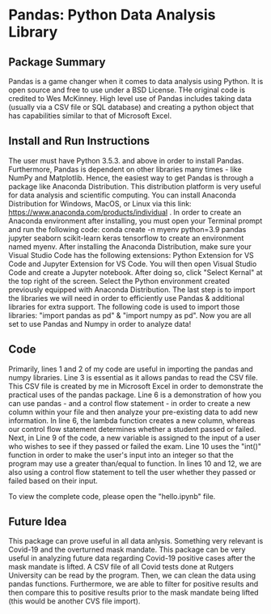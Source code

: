 # Pandas: Python Data Analysis Library
## Package Summary 
  Pandas is a game changer when it comes to data analysis using Python. It is open source and free to use under a BSD License. THe original code is credited to Wes McKinney. High level use of Pandas includes taking data (usually via a CSV file or SQL database) and creating a python object that has capabilities similar to that of Microsoft Excel. 

## Install and Run Instructions
  The user must have Python 3.5.3. and above in order to install Pandas. Furthermore, Pandas is dependent on other libraries many times - like NumPy and Matplotlib. Hence, the easiest way to get Pandas is through a package like Anaconda Distribution. This distribution platform is very useful for data analysis and scientific computing. You can install Anaconda Distribution for Windows, MacOS, or Linux via this link: https://www.anaconda.com/products/individual . In order to create an Anaconda environment after installing, you must open your Terminal prompt and run the following code: conda create -n myenv python=3.9 pandas jupyter seaborn scikit-learn keras tensorflow to create an environment named myenv. 
  After installing the Anaconda Distribution, make sure your Visual Studio Code has the following extensions: Python Extension for VS Code and Jupyter Extension for VS Code. You will then open Visual Studio Code and create a Jupyter notebook. After doing so, click "Select Kernal" at the top right of the screen. Select the Python environment created previously equipped with Anaconda Distribution. 
  The last step is to import the libraries we will need in order to efficiently use Pandas & additional libraries for extra support. The following code is used to import those libraries: "import pandas as pd" & "import numpy as pd". 
  Now you are all set to use Pandas and Numpy in order to analyze data!

## Code 
Primarily, lines 1 and 2 of my code are useful in importing the pandas and numpy libraries. Line 3 is essential as it allows pandas to read the CSV file. This CSV file is created by me in Microsoft Excel in order to demonstrate the practical uses of the pandas package. Line 6 is a demonstration of how you can use pandas - and a control flow statement - in order to create a new column within your file and then analyze your pre-existing data to add new information. In line 6, the lambda function creates a new column, whereas our control flow statement determines whether a student passed or failed. Next, in Line 9 of the code, a new variable is assigned to the input of a user who wishes to see if they passed or failed the exam. Line 10 uses the "int()" function in order to make the user's input into an integer so that the program may use a greater than/equal to function. In lines 10 and 12, we are also  using a control flow statement to tell the user whether they passed or failed based on their input.

To view the complete code, please open the "hello.ipynb" file. 

## Future Idea
This package can prove useful in all data anlysis. Something very relevant is Covid-19 and the overturned mask mandate. This package can be very useful in analyzing future data regarding Covid-19 positive cases after the mask mandate is lifted. A CSV file of all Covid tests done at Rutgers University can be read by the program. Then, we can clean the data using pandas functions. Furthermore, we are able to filter for positive results and then compare this to positive results prior to the mask mandate being lifted (this would be another CVS file import). 
